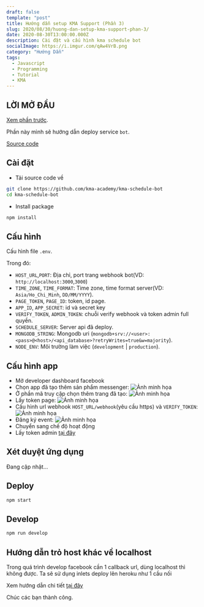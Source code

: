 ```yaml
---
draft: false
template: "post"
title: Hướng dẫn setup KMA Support (Phần 3)
slug: 2020/08/30/huong-dan-setup-kma-support-phan-3/
date: 2020-08-30T13:00:00.000Z
description: Cài đặt và cấu hình kma schedule bot
socialImage: https://i.imgur.com/qAw4VrB.png
category: "Hướng Dẫn"
tags:
  - Javascript
  - Programming
  - Tutorial
  - KMA
---
```


## LỜI MỞ ĐẦU

[Xem phần trước](/2020/08/30/huong-dan-setup-kma-support-phan-1).

Phần này mình sẽ hướng dẫn deploy service `bot`.

[Source code](https://github.com/kma-academy/kma-schedule-bot)
## Cài đặt

- Tải source code về
```bash
git clone https://github.com/kma-academy/kma-schedule-bot
cd kma-schedule-bot
```
- Install package
```bash
npm install
```

## Cấu hình

Cấu hình file `.env`.

Trong đó:
- `HOST_URL`,`PORT`: Địa chỉ, port trang webhook bot(VD: `http://localhost:3000`,`3000`)
- `TIME_ZONE`, `TIME_FORMAT`: Time zone, time format server(VD: `Asia/Ho_Chi_Minh`, `DD/MM/YYYY`).
- `PAGE_TOKEN`, `PAGE_ID`: token, id page.
- `APP_ID`, `APP_SECRET`: id và secret key
- `VERIFY_TOKEN`, `ADMIN_TOKEN`: chuỗi verify webhook và token admin full quyền.
- `SCHEDULE_SERVER`: Server api đã deploy.
- `MONGODB_STRING`: Mongodb uri (`mongodb+srv://<user>:<pass>@<host>/<api_database>?retryWrites=true&w=majority`).
- `NODE_ENV`: Môi trường làm việc (`development` | `production`).

## Cấu hình app

- Mở developer dashboard facebook
- Chọn app đã tạo thêm sản phẩm messenger:
![Ảnh minh họa](https://i.imgur.com/O3v0edY.png)
- Ở phần mã truy cập chọn thêm trang đã tạo:
![Ảnh minh họa](https://i.imgur.com/FMYHq6V.png)
- Lấy token page:
![Ảnh minh họa](https://i.imgur.com/ACaYRl9.png)
- Cấu hình url webhook `HOST_URL/webhook`(yêu cầu https) và `VERIFY_TOKEN`:
![Ảnh minh họa](https://i.imgur.com/CbOQ6YO.png)
- Đăng ký event:
![Ảnh minh họa](https://i.imgur.com/WhWbJYT.png)
- Chuyển sang chế độ hoạt động
- Lấy token admin [tại đây](https://sharescript.net/2019/02/10/huong-dan-lay-token-facebook-full-quyen-02-2019/)

## Xét duyệt ứng dụng

Đang cập nhật...

## Deploy 

```bash
npm start
```

## Develop

```bash
npm run develop
```

## Hướng dẫn trỏ host khác về localhost

Trong quá trình develop facebook cần 1 callback url, dùng localhost thì không được.
Ta sẽ sử dụng inlets deploy lên heroku như 1 cầu nối 

Xem hướng dẫn chi tiết [tại đây](https://blog.ngxson.com/31-truy-cap-localhost-tu-heroku/)

Chúc các bạn thành công.
